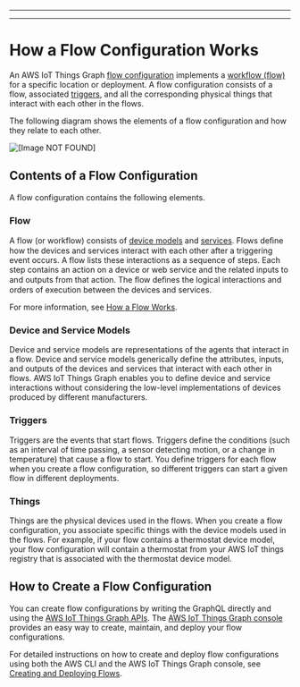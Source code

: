 --------

--------

# How a Flow Configuration Works<a name="iot-tg-whatis-deployments"></a>

 An AWS IoT Things Graph [flow configuration](iot-tg-models-tdm-iot-sdc-deployconfig.html) implements a [workflow \(flow\)](iot-tg-models-tdm-iot-workflow.html) for a specific location or deployment\. A flow configuration consists of a flow, associated [triggers](iot-tg-models-tdm-iot-trigger.html), and all the corresponding physical things that interact with each other in the flows\. 

The following diagram shows the elements of a flow configuration and how they relate to each other\. 

![\[Image NOT FOUND\]](http://docs.aws.amazon.com/thingsgraph/latest/ug/images/TGDeploymentDiagram.png)

## Contents of a Flow Configuration<a name="iot-tg-whatis-deployments-content"></a>

A flow configuration contains the following elements\.

### Flow<a name="iot-tg-whatis-deployments-content-flow"></a>

A flow \(or workflow\) consists of [device models](iot-tg-models-tdm-iot-device-model.html) and [services](iot-tg-models-tdm-iot-service.html)\. Flows deﬁne how the devices and services interact with each other after a triggering event occurs\. A flow lists these interactions as a sequence of steps\. Each step contains an action on a device or web service and the related inputs to and outputs from that action\. The ﬂow deﬁnes the logical interactions and orders of execution between the devices and services\.

For more information, see [How a Flow Works](iot-tg-whatis-howitworks.html)\.

### Device and Service Models<a name="iot-tg-whatis-deployments-content-models"></a>

Device and service models are representations of the agents that interact in a flow\. Device and service models generically define the attributes, inputs, and outputs of the devices and services that interact with each other in flows\. AWS IoT Things Graph enables you to define device and service interactions without considering the low\-level implementations of devices produced by different manufacturers\.

### Triggers<a name="iot-tg-whatis-deployments-content-triggers"></a>

Triggers are the events that start flows\. Triggers define the conditions \(such as an interval of time passing, a sensor detecting motion, or a change in temperature\) that cause a flow to start\. You define triggers for each flow when you create a flow configuration, so different triggers can start a given flow in different deployments\.

### Things<a name="iot-tg-whatis-deployments-content-things"></a>

Things are the physical devices used in the flows\. When you create a flow configuration, you associate specific things with the device models used in the flows\. For example, if your flow contains a thermostat device model, your flow configuration will contain a thermostat from your AWS IoT things registry that is associated with the thermostat device model\.

## How to Create a Flow Configuration<a name="iot-tg-whatis-deployments-create"></a>

You can create flow configurations by writing the GraphQL directly and using the [AWS IoT Things Graph APIs](https://docs.aws.amazon.com/thingsgraph/latest/APIReference/)\. The [AWS IoT Things Graph console](https://console.aws.amazon.com/thingsgraph/home) provides an easy way to create, maintain, and deploy your flow configurations\.

For detailed instructions on how to create and deploy flow configurations using both the AWS CLI and the AWS IoT Things Graph console, see [Creating and Deploying Flows](iot-tg-workflows-gs.html)\.